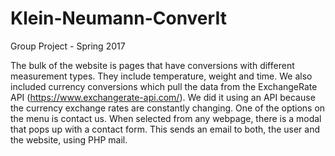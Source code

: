 # Klein-Neumann-ConverIt
Group Project - Spring 2017 

The bulk of the website is pages that have conversions with different measurement types. They include temperature, weight and time. We  also included currency conversions which pull the data from the ExchangeRate API (https://www.exchangerate-api.com/). We did it using an API because the currency exchange rates are constantly changing.
One of the options on the menu is contact us. When selected from any webpage, there is a modal that pops up with a contact form. This sends an email to both, the user and the website, using PHP mail.
